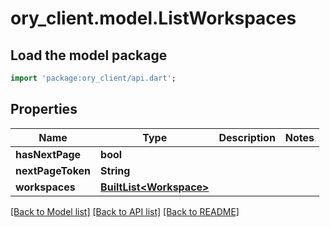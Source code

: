 # ory_client.model.ListWorkspaces

## Load the model package
```dart
import 'package:ory_client/api.dart';
```

## Properties
Name | Type | Description | Notes
------------ | ------------- | ------------- | -------------
**hasNextPage** | **bool** |  | 
**nextPageToken** | **String** |  | 
**workspaces** | [**BuiltList&lt;Workspace&gt;**](Workspace.md) |  | 

[[Back to Model list]](../README.md#documentation-for-models) [[Back to API list]](../README.md#documentation-for-api-endpoints) [[Back to README]](../README.md)


